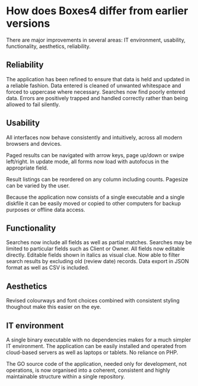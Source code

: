 # How does Boxes4 differ from earlier versions

There are major improvements in several areas: IT environment, usability, functionality, aesthetics, reliability.

## Reliability
The application has been refined to ensure that data is held and updated in a reliable fashion. Data entered is cleaned of unwanted whitespace and forced to uppercase where necessary. Searches now find poorly entered data. Errors are positively trapped and handled correctly rather than being allowed to fail silently.

## Usability
All interfaces now behave consistently and intuitively, across all modern browsers and devices. 

Paged results can be navigated with arrow keys, page up/down or swipe left/right. In update mode, all forms now load with autofocus in the appropriate field.

Result listings can be reordered on any column including counts. Pagesize can be varied by the user.

Because the application now consists of a single executable and a single diskfile it can be easily moved or copied to other computers for backup purposes or offline data access.

## Functionality
Searches now include all fields as well as partial matches.
Searches may be limited to particular fields such as Client or Owner.
All fields now editable directly. Editable fields shown in italics as visual clue.
Now able to filter search results by excluding old (review date) records.
Data export in JSON format as well as CSV is included.

## Aesthetics
Revised colourways and font choices combined with consistent styling thoughout make this easier on the eye.

## IT environment
A single binary executable with no dependencies makes for a much simpler IT environment. The application can be easily installed and operated from cloud-based servers as well as laptops or tablets. No reliance on PHP.

The GO source code of the application, needed only for development, not operations, is now organised into a coherent, consistent and highly maintainable structure within a single repository.
